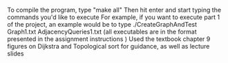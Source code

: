 To compile the program, type "make all"
Then hit enter and start typing the commands you'd like to execute
For example, if you want to execute part 1 of the project, an example would be to type
 ./CreateGraphAndTest Graph1.txt AdjacencyQueries1.txt
 (all executables are in the format presented in the assignment instructions )
Used the textbook chapter 9 figures on Dijkstra and Topological sort for guidance, as well as 
lecture slides 